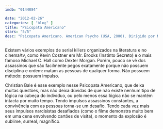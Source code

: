 ```yaml
---
imdb: "0144084"

date: "2012-02-26"
categories: [ "blog" ]
title: "Psicopata Americano"
stars: "5/5"
desc: "Psicopata Americano. American Psycho (USA, 2000). Dirigido por Mary Harron. Escrito por Bret Easton Ellis, Mary Harron, Guinevere Turner. Com Christian Bale, Justin Theroux, Josh Lucas, Bill Sage, Chloë Sevigny, Reese Witherspoon, Samantha Mathis, Matt Ross, Jared Leto."
---
```

Existem vários exemplos de serial killers organizados na literatura e no cinema/tv, como Kevin Costner em Mr. Brooks (Instinto Secreto) e o mais famoso Michael C. Hall como Dexter Morgan. Porém, pouco se vê dos assassinos que são facilmente pegos exatamente porque não possuem disciplina e ordem: matam as pessoas de qualquer forma. Não possuem método: possuem impulso.

Christian Bale é esse exemplo nesse Psicopata Americano, que deixa muitas questões, mas não deixa dúvidas de que não existe nenhum tipo de lógica na cabeça do indivíduo, ou pelo menos essa lógica não se mantém intacta por muito tempo. Tendo impulsos assassinos constantes, a convivência com as pessoas torna-se um desafio. Tendo cada vez mais seus impulsos narcisistas desafiados (como o filme demonstra muito bem em uma cena envolvendo cartões de visita), o momento da explosão é sublime, surreal, magnífico.

